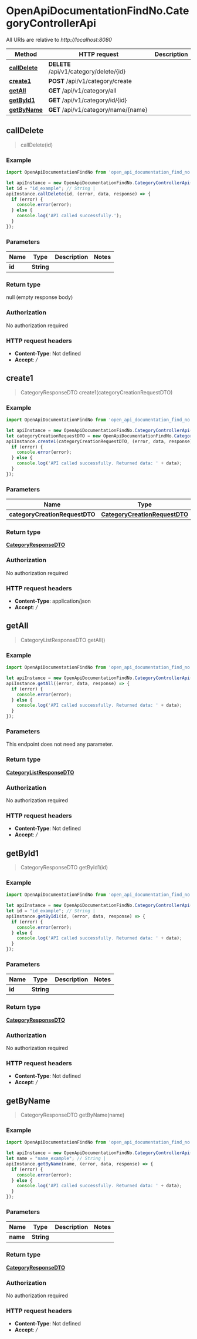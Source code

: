 # OpenApiDocumentationFindNo.CategoryControllerApi

All URIs are relative to *http://localhost:8080*

Method | HTTP request | Description
------------- | ------------- | -------------
[**callDelete**](CategoryControllerApi.md#callDelete) | **DELETE** /api/v1/category/delete/{id} | 
[**create1**](CategoryControllerApi.md#create1) | **POST** /api/v1/category/create | 
[**getAll**](CategoryControllerApi.md#getAll) | **GET** /api/v1/category/all | 
[**getById1**](CategoryControllerApi.md#getById1) | **GET** /api/v1/category/id/{id} | 
[**getByName**](CategoryControllerApi.md#getByName) | **GET** /api/v1/category/name/{name} | 



## callDelete

> callDelete(id)



### Example

```javascript
import OpenApiDocumentationFindNo from 'open_api_documentation_find_no';

let apiInstance = new OpenApiDocumentationFindNo.CategoryControllerApi();
let id = "id_example"; // String | 
apiInstance.callDelete(id, (error, data, response) => {
  if (error) {
    console.error(error);
  } else {
    console.log('API called successfully.');
  }
});
```

### Parameters


Name | Type | Description  | Notes
------------- | ------------- | ------------- | -------------
 **id** | **String**|  | 

### Return type

null (empty response body)

### Authorization

No authorization required

### HTTP request headers

- **Content-Type**: Not defined
- **Accept**: */*


## create1

> CategoryResponseDTO create1(categoryCreationRequestDTO)



### Example

```javascript
import OpenApiDocumentationFindNo from 'open_api_documentation_find_no';

let apiInstance = new OpenApiDocumentationFindNo.CategoryControllerApi();
let categoryCreationRequestDTO = new OpenApiDocumentationFindNo.CategoryCreationRequestDTO(); // CategoryCreationRequestDTO | 
apiInstance.create1(categoryCreationRequestDTO, (error, data, response) => {
  if (error) {
    console.error(error);
  } else {
    console.log('API called successfully. Returned data: ' + data);
  }
});
```

### Parameters


Name | Type | Description  | Notes
------------- | ------------- | ------------- | -------------
 **categoryCreationRequestDTO** | [**CategoryCreationRequestDTO**](CategoryCreationRequestDTO.md)|  | 

### Return type

[**CategoryResponseDTO**](CategoryResponseDTO.md)

### Authorization

No authorization required

### HTTP request headers

- **Content-Type**: application/json
- **Accept**: */*


## getAll

> CategoryListResponseDTO getAll()



### Example

```javascript
import OpenApiDocumentationFindNo from 'open_api_documentation_find_no';

let apiInstance = new OpenApiDocumentationFindNo.CategoryControllerApi();
apiInstance.getAll((error, data, response) => {
  if (error) {
    console.error(error);
  } else {
    console.log('API called successfully. Returned data: ' + data);
  }
});
```

### Parameters

This endpoint does not need any parameter.

### Return type

[**CategoryListResponseDTO**](CategoryListResponseDTO.md)

### Authorization

No authorization required

### HTTP request headers

- **Content-Type**: Not defined
- **Accept**: */*


## getById1

> CategoryResponseDTO getById1(id)



### Example

```javascript
import OpenApiDocumentationFindNo from 'open_api_documentation_find_no';

let apiInstance = new OpenApiDocumentationFindNo.CategoryControllerApi();
let id = "id_example"; // String | 
apiInstance.getById1(id, (error, data, response) => {
  if (error) {
    console.error(error);
  } else {
    console.log('API called successfully. Returned data: ' + data);
  }
});
```

### Parameters


Name | Type | Description  | Notes
------------- | ------------- | ------------- | -------------
 **id** | **String**|  | 

### Return type

[**CategoryResponseDTO**](CategoryResponseDTO.md)

### Authorization

No authorization required

### HTTP request headers

- **Content-Type**: Not defined
- **Accept**: */*


## getByName

> CategoryResponseDTO getByName(name)



### Example

```javascript
import OpenApiDocumentationFindNo from 'open_api_documentation_find_no';

let apiInstance = new OpenApiDocumentationFindNo.CategoryControllerApi();
let name = "name_example"; // String | 
apiInstance.getByName(name, (error, data, response) => {
  if (error) {
    console.error(error);
  } else {
    console.log('API called successfully. Returned data: ' + data);
  }
});
```

### Parameters


Name | Type | Description  | Notes
------------- | ------------- | ------------- | -------------
 **name** | **String**|  | 

### Return type

[**CategoryResponseDTO**](CategoryResponseDTO.md)

### Authorization

No authorization required

### HTTP request headers

- **Content-Type**: Not defined
- **Accept**: */*

